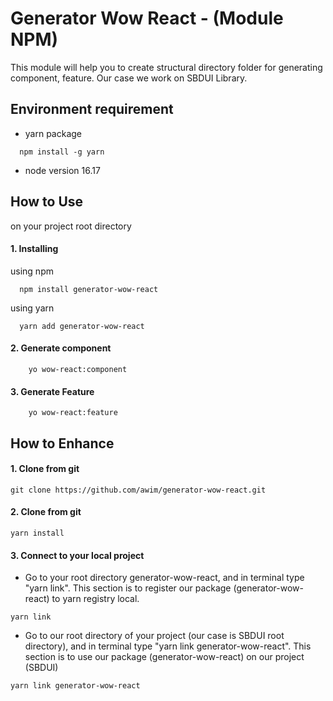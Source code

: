 
# Generator Wow React - (Module NPM)

This module will help you to create structural directory folder for generating component, feature. Our case we work on SBDUI Library. 



## Environment requirement

- yarn package
```
  npm install -g yarn
```
- node version 16.17


## How to Use

on your project root directory

#### 1. Installing
using npm
```
  npm install generator-wow-react
```

using yarn
```
  yarn add generator-wow-react
```

#### 2. Generate component

```
    yo wow-react:component
```

#### 3. Generate Feature

```
    yo wow-react:feature
```



## How to Enhance

#### 1. Clone from git

```
git clone https://github.com/awim/generator-wow-react.git
```
#### 2. Clone from git

```
yarn install
```

#### 3. Connect to your local project
- Go to your root directory generator-wow-react, and in terminal type "yarn link". This section is to register our package (generator-wow-react) to yarn registry local.
```
yarn link
```
- Go to our root directory of your project (our case is SBDUI root directory), and in terminal type "yarn link generator-wow-react". This section is to use our package (generator-wow-react) on our project (SBDUI)

```
yarn link generator-wow-react
```